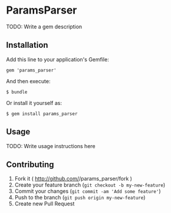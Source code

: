 # ParamsParser

TODO: Write a gem description

## Installation

Add this line to your application's Gemfile:

    gem 'params_parser'

And then execute:

    $ bundle

Or install it yourself as:

    $ gem install params_parser

## Usage

TODO: Write usage instructions here

## Contributing

1. Fork it ( http://github.com/<my-github-username>/params_parser/fork )
2. Create your feature branch (`git checkout -b my-new-feature`)
3. Commit your changes (`git commit -am 'Add some feature'`)
4. Push to the branch (`git push origin my-new-feature`)
5. Create new Pull Request
